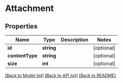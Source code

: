 # Attachment

## Properties
Name | Type | Description | Notes
------------ | ------------- | ------------- | -------------
**id** | **string** |  | [optional] 
**contentType** | **string** |  | [optional] 
**size** | **int** |  | [optional] 

[[Back to Model list]](../README.md#documentation-for-models) [[Back to API list]](../README.md#documentation-for-api-endpoints) [[Back to README]](../README.md)


